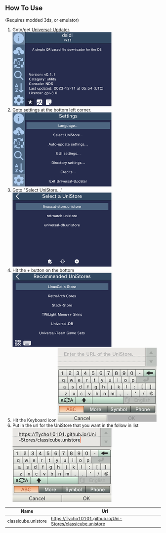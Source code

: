 
## How To Use 
(Requires modded 3ds, or emulator)
 1. Goto/get [Universal-Updater](https://universal-team.net/projects/universal-updater.html#downloads). 
![Screenshot 1](Docs/1.bmp)
 2. Goto settings at the bottom left corner. 
![Screenshot 2](Docs/2.bmp)
 3. Goto "Select UniStore..." 
![Screenshot 3](Docs/3.bmp)
 4. Hit the + button on the bottom 
![Screenshot 4](Docs/4.bmp)
 5. Hit the Keyboard icon 
![Screenshot 5](Docs/5.bmp)
 6. Put in the url for the UniStore that you want in the follow in list 
![Screenshot 6](Docs/6.bmp)

|Name|Url|
|-|-|
|classicube.unistore|https://Tycho10101.github.io/Uni-Stores/classicube.unistore|

